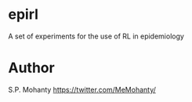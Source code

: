# epirl

A set of experiments for the use of RL in epidemiology


# Author
S.P. Mohanty <https://twitter.com/MeMohanty/>